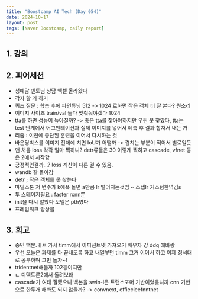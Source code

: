 ```yaml
---
title: "Boostcamp AI Tech (Day 054)"
date: 2024-10-17
layout: post
tags: [Naver Boostcamp, daily report]
---
```

## 1. 강의

## 2. 피어세션
- 성예닮 멘토님 상담 엑셀 올라왔다
- 각자 할 거 하기
- 퀴즈 질문 : 학습 후에 파인튜닝 512 -> 1024 로하면 작은 객체 더 잘 본다? 뭔소리 
- 이미지 사이즈 train/val 둘다 맞춰줘야겠다 1024
- tta를 하면 성능이 높아질까? -> 좋은 tta를 찾아야하지만 우린 못 찾았다, tta는 test 단계에서 어그멘테이션과 실제 이미지를 넣어서 예측 후 결과 합쳐서 내는 거
- 리쥼 : 이전에 중단된 훈련을 이어서 다시하는 것
- 바운딩박스를 이미지 전체에 치면 IoU가 어떨까 -> 겹치는 부분이 적어서 별로일듯
- 맨 처음 loss 각각 얼마 찍히니? detr류들은 30 이렇게 찍히고 cascade, vfnet 등은 2에서 시작함
- 긍정적인걸까...? loss 계산이 다른 걸 수 있음. 
- wandb 잘 돌아감
- detr ; 작은 객체를 못 찾는다
- 마일스톤 저 변수가 k에폭 돌면 a만큼 lr 떨어지는것임 ~ 스텝lr 커스텀한넉김s
- 투 스테이지필요 : faster rcnn뿐
- init을 다시 알았다 모델은 pth였다
- 프레임워크 앙상블

## 3. 회고
- 종민 백본.ㅔㅛ 가서 timm에서 이피션트넷 가져오기 배우자 걍 ddq 에바랑
- 우선 오늘은 과제를 다 끝내도록 하고 내일부턴 timm 그거 이어서 하고 이제 정석대로 공부하며 그만 놀자~!
- tridentnet해볼까 102등이지만
- ㄴ 디텍트론2에서 돌려보래
- cascade가 여태 잘됐으니 백본을 swin-l은 트랜스포머 기반이었읒니까 cnn 기반으로 한두개 해봐도 되지 않을까? -> convnext, effiecieefnntnet
